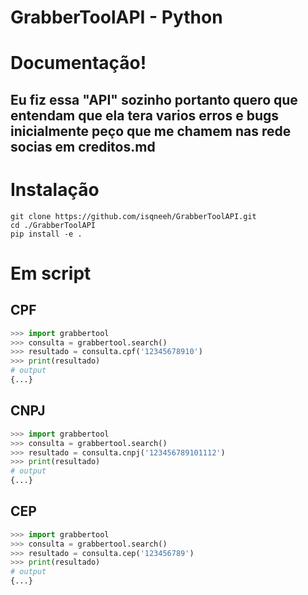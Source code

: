 # GrabberToolAPI - Python

# Documentação!

## Eu fiz essa "API" sozinho portanto quero que entendam que ela tera varios erros e bugs inicialmente peço que me chamem nas rede socias em creditos.md

# Instalação

```console
git clone https://github.com/isqneeh/GrabberToolAPI.git
cd ./GrabberToolAPI
pip install -e .
```

# Em script
## CPF
```py
>>> import grabbertool
>>> consulta = grabbertool.search()
>>> resultado = consulta.cpf('12345678910')
>>> print(resultado)
# output
{...}
```

## CNPJ
```py
>>> import grabbertool
>>> consulta = grabbertool.search()
>>> resultado = consulta.cnpj('123456789101112')
>>> print(resultado)
# output
{...}
```

## CEP

```py
>>> import grabbertool
>>> consulta = grabbertool.search()
>>> resultado = consulta.cep('123456789')
>>> print(resultado)
# output
{...}
```
